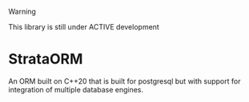 >[!Warning]
>This library is still under ACTIVE development

# StrataORM
An ORM built on C++20 that is built for postgresql but with support for integration of multiple database engines.
